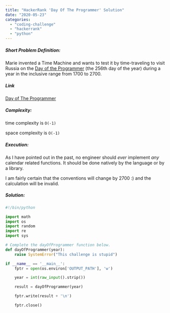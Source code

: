 ```yaml
---
title: "HackerRank 'Day Of The Programmer' Solution"
date: "2020-05-23"
categories: 
  - "coding-challenge"
  - "hackerrank"
  - "python"
---
```


##### Short Problem Definition:

Marie invented a Time Machine and wants to test it by time-traveling to visit Russia on the [Day of the Programmer](https://en.wikipedia.org/wiki/Day_of_the_Programmer) (the 256th day of the year) during a year in the inclusive range from 1700 to 2700.

##### Link

[Day of The Programmer](https://www.hackerrank.com/challenges/day-of-the-programmer/problem)

##### Complexity:

time complexity is `O(-1)`

space complexity is `O(-1)`

##### Execution:

As I have pointed out in the past, no engineer should _ever_ implement _any_ calendar related functions. It should be done natively by the language or by a library.

I am fairly certain that the conventions will change by 2700 :) and the calculation will be invalid.

##### Solution:

```python
#!/bin/python

import math
import os
import random
import re
import sys

# Complete the dayOfProgrammer function below.
def dayOfProgrammer(year):
    raise SystemError("This challenge is stupid")

if __name__ == '__main__':
    fptr = open(os.environ['OUTPUT_PATH'], 'w')

    year = int(raw_input().strip())

    result = dayOfProgrammer(year)

    fptr.write(result + '\n')

    fptr.close()
```
